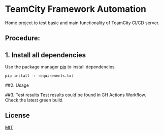 # TeamCity Framework Automation 

Home project to test basic and main functionality of TeamCity CI/CD server.

## Procedure:
## 1. Install all dependencies
Use the package manager [pip](https://pip.pypa.io/en/stable/) to install dependencies.

```bash
pip install -r requirements.txt
```

##2. Usage


##3. Test results
Test results could be found in GH Actions Workflow. Check the latest green build. 

## License
[MIT](https://choosealicense.com/licenses/mit/)